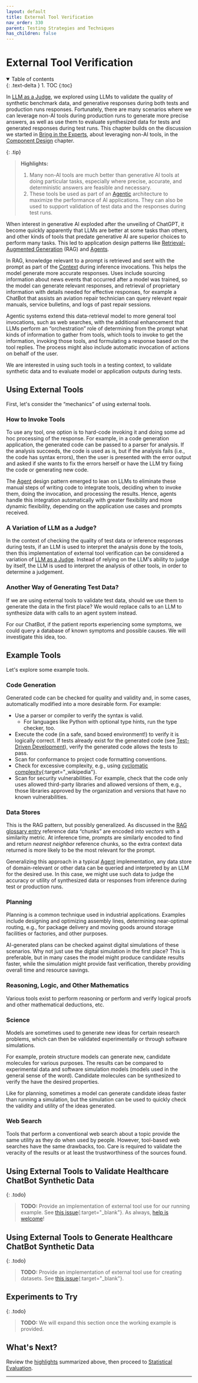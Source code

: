 ```yaml
---
layout: default
title: External Tool Verification
nav_order: 330
parent: Testing Strategies and Techniques
has_children: false
---
```


# External Tool Verification

<details open markdown="block">
  <summary>
    Table of contents
  </summary>
  {: .text-delta }
1. TOC
{:toc}
</details>

In [LLM as a Judge]({{site.baseurl}}/testing-strategies/llm-as-a-judge/), we explored using LLMs to validate the quality of synthetic benchmark data, and generative responses during both tests and production runs responses. Fortunately, there are many scenarios where we can leverage non-AI tools during production runs to generate more precise answers, as well as use them to evaluate synthesized data for tests and generated responses during test runs. This chapter builds on the discussion we started in [Bring in the Experts]({{site.baseurl}}/arch-design/component-design/#bring-in-the-experts-ie-other-services), about leveraging non-AI tools, in the [Component Design]({{site.baseurl}}/arch-design/component-design/) chapter.

<a id="highlights"></a>

{: .tip}
> **Highlights:**
>
> 1. Many non-AI tools are much better than generative AI tools at doing particular tasks, especially where precise, accurate, and deterministic answers are feasible and necessary.
> 2. These tools be used as part of an [Agentic]({{site.glossaryurl}}/#agent) architecture to maximize the performance of AI applications. They can also be used to support validation of test data and the responses during test runs.

When interest in generative AI exploded after the unveiling of ChatGPT, it become quickly apparently that LLMs are better at some tasks than others, and other kinds of tools that predate generative AI are superior choices to perform many tasks. This led to application design patterns like [Retrieval-Augmented Generation]({{site.glossaryurl}}/#retrieval-augmented-generation) (RAG) and [Agents]({{site.glossaryurl}}/#agent). 

In RAG, knowledge relevant to a prompt is retrieved and sent with the prompt as part of the [Context]({{site.glossaryurl}}/#context) during inference invocations. This helps the model generate more accurate responses. Uses include sourcing information about news events that occurred after a model was trained, so the model can generate relevant responses, and retrieval of proprietary information with details needed for effective responses, for example a ChatBot that assists an aviation repair technician can query relevant repair manuals, service bulletins, and logs of past repair sessions.

Agentic systems extend this data-retrieval model to more general tool invocations, such as web searches, with the additional enhancement that LLMs perform an &ldquo;orchestration&rdquo; role of determining from the prompt what kinds of information to gather from tools, which tools to invoke to get the information, invoking those tools, and formulating a response based on the tool replies. The process might also include automatic invocation of actions on behalf of the user.

We are interested in using such tools in a testing context, to validate synthetic data and to evaluate model or application outputs during tests.

## Using External Tools

First, let's consider the &ldquo;mechanics&rdquo; of using external tools.

### How to Invoke Tools

To use any tool, one option is to hard-code invoking it and doing some ad hoc processing of the response. For example, in a code generation application, the generated code can be passed to a parser for analysis. If the analysis succeeds, the code is used as is, but if the analysis fails (i.e., the code has syntax errors), then the user is presented with the error output and asked if she wants to fix the errors herself or have the LLM try fixing the code or generating new code.

The [Agent]({{site.glossaryurl}}/#agent) design pattern emerged to lean on LLMs to eliminate these manual steps of writing code to integrate tools, deciding when to invoke them, doing the invocation, and processing the results. Hence, agents handle this integration automatically with greater flexibility and more dynamic flexibility, depending on the application use cases and prompts received. 

### A Variation of LLM as a Judge?

In the context of checking the quality of test data or inference responses during tests, if an LLM is used to interpret the analysis done by the tools, then this implementation of external tool verification can be considered a variation of [LLM as a Judge]({{site.baseurl}}/testing-strategies/llm-as-a-judge/). Instead of relying on the LLM's ability to judge by itself, the LLM is used to interpret the analysis of other tools, in order to determine a judgement.

### Another Way of Generating Test Data?

If we are using external tools to validate test data, should we use them to generate the data in the first place? We would replace calls to an LLM to synthesize data with calls to an agent system instead.

For our ChatBot, if the patient reports experiencing some symptoms, we could query a database of known symptoms and possible causes. We will investigate this idea, too.

## Example Tools

Let's explore some example tools.

### Code Generation

Generated code can be checked for quality and validity and, in some cases, automatically modified into a more desirable form. For example:

* Use a parser or compiler to verify the syntax is valid.
  * For languages like Python with optional type hints, run the type checker, too.
* Execute the code (in a safe, sand boxed environment!) to verify it is logically correct. If tests already exist for the generated code (see [Test-Driven Development]({{site.glossaryurl}}/#test-driven-development)), verify the generated code allows the tests to pass.
* Scan for conformance to project code formatting conventions.
* Check for excessive complexity, e.g., using [cyclomatic complexity](https://en.wikipedia.org/wiki/Cyclomatic_complexity){:target="_wikipedia"}.
* Scan for security vulnerabilities. For example, check that the code only uses allowed third-party libraries and allowed versions of them, e.g., those libraries approved by the organization and versions that have no known vulnerabilities.

### Data Stores

This is the RAG pattern, but possibly generalized. As discussed in the [RAG glossary entry]({{site.glossaryurl}}/#retrieval-augmented-generation) reference data &ldquo;chunks&rdquo; are encoded into _vectors_ with a similarity metric. At inference time, prompts are similarly encoded to find and return _nearest neighbor_ reference chunks, so the extra context data returned is more likely to be the most relevant for the prompt.

Generalizing this approach in a typical [Agent]({{site.glossaryurl}}/#agent) implementation, any data store of domain-relevant or other data can be queried and interpreted by an LLM for the desired use. In this case, we might use such data to judge the accuracy or utility of synthesized data or responses from inference during test or production runs.

### Planning

Planning is a common technique used in industrial applications. Examples include designing and optimizing assembly lines, determining near-optimal routing, e.g., for package delivery and moving goods around storage facilities or factories, and other purposes.

AI-generated plans can be checked against digital simulations of these scenarios. Why not just use the digital simulation in the first place? This is preferable, but in many cases the model might produce candidate results faster, while the simulation might provide fast verification, thereby providing overall time and resource savings.

### Reasoning, Logic, and Other Mathematics

Various tools exist to perform reasoning or perform and verify logical proofs and other mathematical deductions, etc.

### Science

Models are sometimes used to generate new ideas for certain research problems, which can then be validated experimentally or through software simulations.

For example, protein structure models can generate new, candidate molecules for various purposes. The results can be compared to experimental data and software simulation models (models used in the general sense of the word). Candidate molecules can be synthesized to verify the have the desired properties.

Like for planning, sometimes a model can generate candidate ideas faster than running a simulation, but the simulation can be used to quickly check the validity and utility of the ideas generated.

### Web Search

Tools that perform a conventional web search about a topic provide the same utility as they do when used by people. However, tool-based web searches have the same drawbacks, too. Care is required to validate the veracity of the results or at least the trustworthiness of the sources found. 

## Using External Tools to Validate Healthcare ChatBot Synthetic Data

{: .todo}
> **TODO:** Provide an implementation of external tool use for our running example. See [this issue](https://github.com/The-AI-Alliance/ai-application-testing/issues/24){:target="_blank"}. As always, [help is welcome]({{site.baseurl}}/contributing)!

## Using External Tools to Generate Healthcare ChatBot Synthetic Data

{: .todo}
> **TODO:** Provide an implementation of external tool use for creating datasets. See [this issue](https://github.com/The-AI-Alliance/ai-application-testing/issues/30){:target="_blank"}.

## Experiments to Try

{: .todo}
> **TODO:** We will expand this section once the working example is provided.

## What's Next?

Review the [highlights](#highlights) summarized above, then proceed to [Statistical Evaluation]({{site.baseurl}}/testing-strategies/statistical-tests/).

---
